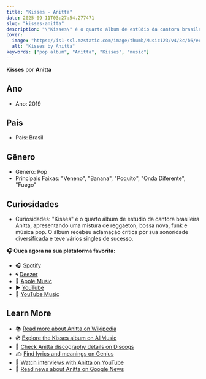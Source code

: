 ```yaml
---
title: "Kisses - Anitta"
date: 2025-09-11T03:27:54.277471
slug: "kisses-anitta"
description: "\"Kisses\" é o quarto álbum de estúdio da cantora brasileira Anitta, apresentando uma mistura de reggaeton, bossa nova, funk e música pop."
cover:
  image: "https://is1-ssl.mzstatic.com/image/thumb/Music123/v4/8c/b6/ec/8cb6ecf7-8d58-ae12-48a8-1e16e29a0c8c/190296875236.jpg/500x500bb.jpg"
  alt: "Kisses by Anitta"
keywords: ["pop album", "Anitta", "Kisses", "music"]
---
```


**Kisses** por **Anitta**

## Ano
- Ano: 2019
## País
- País: Brasil
## Gênero
- Gênero: Pop
- Principais Faixas: "Veneno", "Banana", "Poquito", "Onda Diferente", "Fuego"
## Curiosidades
- Curiosidades: "Kisses" é o quarto álbum de estúdio da cantora brasileira Anitta, apresentando uma mistura de reggaeton, bossa nova, funk e música pop. O álbum recebeu aclamação crítica por sua sonoridade diversificada e teve vários singles de sucesso.



**🎧 Ouça agora na sua plataforma favorita:**

- 🎧 [Spotify](https://open.spotify.com/search/Kisses%20Anitta)
- 🌀 [Deezer](https://www.deezer.com/search/Kisses%20Anitta)
- 🍎 [Apple Music](https://music.apple.com/search?term=Kisses%20Anitta)
- ▶️ [YouTube](https://www.youtube.com/results?search_query=Kisses%20Anitta)
- 🎵 [YouTube Music](https://music.youtube.com/search?q=Kisses%20Anitta)

## Learn More

- 📚 [Read more about Anitta on Wikipedia](https://en.wikipedia.org/wiki/Anitta)
- 💿 [Explore the Kisses album on AllMusic](https://www.allmusic.com/search/albums/Kisses)
- 📀 [Check Anitta discography details on Discogs](https://www.discogs.com/search/?q=Kisses+Anitta&type=all)
- ✍️ [Find lyrics and meanings on Genius](https://genius.com/search?q=Kisses%20Anitta)
- 🎤 [Watch interviews with Anitta on YouTube](https://www.youtube.com/results?search_query=Anitta+interview)
- 📰 [Read news about Anitta on Google News](https://news.google.com/search?q=Anitta)